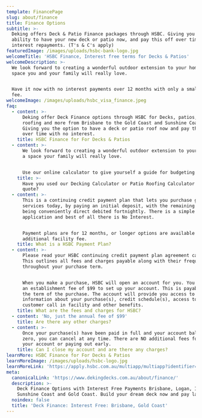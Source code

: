 ```yaml
---
template: FinancePage
slug: about/finance
title: Finance Options
subtitle: >-
  Deking offers Deck & Patio Finance packages through HSBC. Giving you the
  ability to have your new deck or patio now, and pay this off over time with no
  interest repayments. (T's & C's apply)
featuredImage: /images/uploads/hsbc-bank-logo.jpg
welcomeTitle: 'HSBC Finance, Interest free terms for Decks & Patios'
welcomeDescription: >-
  We look forward to creating a wonderful outdoor extension to your home and a
  space you and your family will really love.


  Have it now with no interest payments over 12 months with only a small set up
  fee.
welcomeImage: /images/uploads/hsbc_visa_finance.jpeg
faq:
  - content: >-
      Deking offer Deck Finance options through HSBC for Decks, patios, patio
      roofing and more from Brisbane to the Gold Coast and Sunshine Coast.
      Giving you the option to have a deck or patio roof now and pay this off
      over time with no interest.
    title: HSBC Finance for For Decks & Patios
  - content: >-
      We look forward to creating a wonderful outdoor extension to your home and
      a space your family will really love.


      Use our online calculator to give yourself a guide for budgeting purposes.
    title: >-
      Have you used our Decking Calculator or Patio Roofing Calculator to get a
      quote?
  - content: >-
      This is a continuing credit payment plan that lets you purchase goods or
      services today, by paying an initial deposit, with the remaining balance
      being conveniently direct debited fortnightly. There is a simple
      application and best of all there is No Interest.


      Payment plans are for 12 months, or longer options are available with an
      additional facility fee.
    title: What is a HSBC Payment Plan?
  - content: >-
      Please read your HSBC continuing credit payment plan agreement carefully.
      This outlines all fees and charges payable along with their frequency,
      throughout your purchase term.


      When you make a purchase, HSBC will open an account for you. You will pay
      an establishment fee of $99 to set up your account. This is payable over
      the term of the purchase. The account will provide you access to online
      information about your purchase(s), credit schedule(s), access to our 1800
      customer call in facility and other benefits.
    title: What are the fees and charges for HSBC?
  - content: 'No, just the annual fee of $99'
    title: Are there any other charges?
  - content: >-
      Once your purchase(s) have been paid in full and your account balance is
      zero, you can cancel at any time. There are NO additional fees for closing
      your account or paying out early.
    title: Can I close my account and are there any charges?
learnMore: HSBC Finance for For Decks & Patios
learnMoreImage: /images/uploads/hsbc-logo.jpg
learnMoreLink: 'https://apply.hsbc.com.au/multiapp/multiapp?identifier=THXO1200231000034'
meta:
  canonicalLink: 'https://www.dekingdecks.com.au/about/finance/'
  description: >-
    Deck Finance Options with Interest Free Payments Brisbane, Logan, Ipswich,
    Sunshine Coast and Gold Coast. Build your dream deck now and pay later.
  noindex: false
  title: 'Deck Finance: Interest Free: Brisbane, Gold Coast'
---
```


